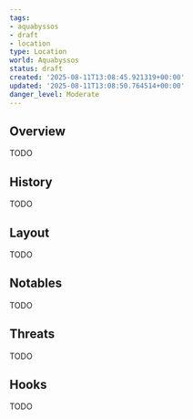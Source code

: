 ```yaml
---
tags:
- aquabyssos
- draft
- location
type: Location
world: Aquabyssos
status: draft
created: '2025-08-11T13:08:45.921319+00:00'
updated: '2025-08-11T13:08:50.764514+00:00'
danger_level: Moderate
---
```



## Overview

TODO
## History

TODO
## Layout

TODO
## Notables

TODO
## Threats

TODO
## Hooks

TODO
